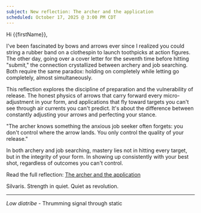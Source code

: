 ```yaml
---
subject: New reflection: The archer and the application
scheduled: October 17, 2025 @ 3:00 PM CDT
---
```


Hi {{firstName}},

I've been fascinated by bows and arrows ever since I realized you could string a rubber band on a clothespin to launch toothpicks at action figures. The other day, going over a cover letter for the seventh time before hitting "submit," the connection crystallized between archery and job searching. Both require the same paradox: holding on completely while letting go completely, almost simultaneously.

This reflection explores the discipline of preparation and the vulnerability of release. The honest physics of arrows that carry forward every micro-adjustment in your form, and applications that fly toward targets you can't see through air currents you can't predict. It's about the difference between constantly adjusting your arrows and perfecting your stance.

"The archer knows something the anxious job seeker often forgets: you don't control where the arrow lands. You only control the quality of your release."

In both archery and job searching, mastery lies not in hitting every target, but in the integrity of your form. In showing up consistently with your best shot, regardless of outcomes you can't control.

Read the full reflection: [The archer and the application](https://lowdiatribe.net/r/archer)

Silvaris. Strength in quiet. Quiet as revolution.

---

*Low diatribe* - Thrumming signal through static